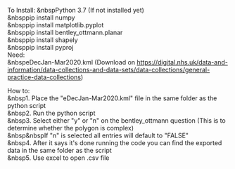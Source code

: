 To Install:
	&nbspPython 3.7 (If not installed yet)</br>
	&nbsppip install numpy</br>
	&nbsppip install matplotlib.pyplot</br>
	&nbsppip install bentley_ottmann.planar</br>
	&nbsppip install shapely</br>
	&nbsppip install pyproj</br>
Need:</br>
	&nbspeDecJan-Mar2020.kml (Download on https://digital.nhs.uk/data-and-information/data-collections-and-data-sets/data-collections/general-practice-data-collections)</br>

How to:</br>
	&nbsp1. Place the "eDecJan-Mar2020.kml" file in the same folder as the python script</br>
	&nbsp2. Run the python script</br>
	&nbsp3. Select either "y" or "n" on the bentley_ottmann question (This is to determine whether the polygon is complex)</br>
		&nbsp&nbspIf "n" is selected all entries will default to "FALSE"</br>
	&nbsp4. After it says it's done running the code you can find the exported data in the same folder as the script</br>
	&nbsp5. Use excel to open .csv file</br>
